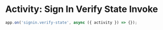 # Activity: Sign In Verify State Invoke

```typescript
app.on('signin.verify-state', async ({ activity }) => {});
```
